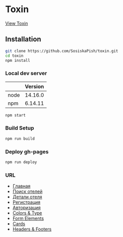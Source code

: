 # Toxin

[View Toxin](https://nixjke.github.io/toxin/)

## Installation

```bash
git clone https://github.com/SosiskaPish/toxin.git
cd toxin
npm install
```

### Local dev server

| | Version |
|---|---|
| node | 14.16.0 |
| npm | 6.14.11 |

```bash
npm start
```

### Build Setup

```bash
npm run build
```

### Deploy gh-pages

```bash
npm run deploy
```

### URL

- [Главная](https://nixjke.github.io/toxin/)
- [Поиск отелей](https://nixjke.github.io/toxin/rooms)
- [Детали отеля](https://nixjke.github.io/toxin/room-details)
- [Регистрация](https://nixjke.github.io/toxin/registration)
- [Авторизация](https://nixjke.github.io/toxin/auth)
- [Colors & Type](https://nixjke.github.io/toxin/color-type)
- [Form Elements](https://nixjke.github.io/toxin/form-elements)
- [Cards](https://nixjke.github.io/toxin/cards)
- [Headers & Footers](https://nixjke.github.io/toxin/headers-and-footers)
